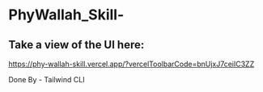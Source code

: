 # PhyWallah_Skill-


## Take a view of the UI here:
   https://phy-wallah-skill.vercel.app/?vercelToolbarCode=bnUjxJ7ceiIC3ZZ
   
   
   Done By - Tailwind CLI  
